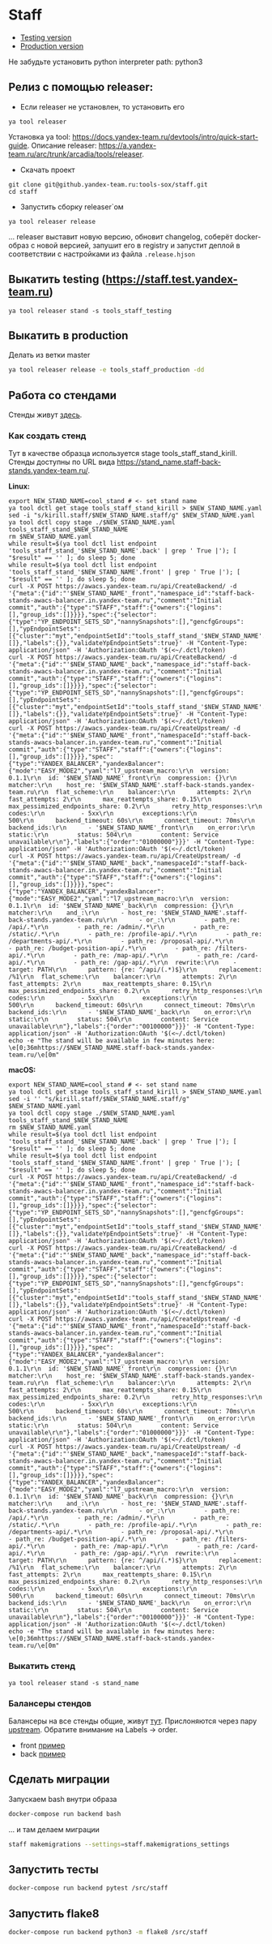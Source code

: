 # Staff
* [Testing version](https://deploy.yandex-team.ru/stages/tools_staff_testing)
* [Production version](https://deploy.yandex-team.ru/stages/tools_staff_production)
  
Не забудьте установить python interpreter path: python3

## Релиз с помощью releaser:

* Если releaser не установлен, то установить его
```
ya tool releaser
```
Установка ya tool: https://docs.yandex-team.ru/devtools/intro/quick-start-guide.
Описание releaser: https://a.yandex-team.ru/arc/trunk/arcadia/tools/releaser.
* Скачать проект
```
git clone git@github.yandex-team.ru:tools-sox/staff.git
cd staff
```
* Запустить сборку releaser`ом
```
ya tool releaser release
```
... releaser выставит новую версию, обновит changelog, соберёт docker-образ с новой версией, запушит его в registry и запустит деплой в соответствии с настройками из файла ```.release.hjson```

## Выкатить testing (https://staff.test.yandex-team.ru)
```
ya tool releaser stand -s tools_staff_testing
```
## Выкатить в production
Делать из ветки master
```bash
ya tool releaser release -e tools_staff_production -dd
```

## Работа со стендами
Стенды живут [здесь](https://deploy.yandex-team.ru/projects/staff_back_testing_environment).
### Как создать стенд
Тут в качестве образца используется stage tools_staff_stand_kirill.
Стенды доступны по URL вида https://stand_name.staff-back-stands.yandex-team.ru/.

**Linux:**
```
export NEW_STAND_NAME=cool_stand # <- set stand name
ya tool dctl get stage tools_staff_stand_kirill > $NEW_STAND_NAME.yaml
sed -i "s/kirill.staff/$NEW_STAND_NAME.staff/g" $NEW_STAND_NAME.yaml
ya tool dctl copy stage ./$NEW_STAND_NAME.yaml tools_staff_stand_$NEW_STAND_NAME
rm $NEW_STAND_NAME.yaml
while result=$(ya tool dctl list endpoint 'tools_staff_stand_'$NEW_STAND_NAME'.back' | grep ' True |'); [ "$result" == '' ]; do sleep 5; done
while result=$(ya tool dctl list endpoint 'tools_staff_stand_'$NEW_STAND_NAME'.front' | grep ' True |'); [ "$result" == '' ]; do sleep 5; done
curl -X POST https://awacs.yandex-team.ru/api/CreateBackend/ -d '{"meta":{"id":"'$NEW_STAND_NAME'_front","namespace_id":"staff-back-stands-awacs-balancer.in.yandex-team.ru","comment":"Initial commit","auth":{"type":"STAFF","staff":{"owners":{"logins":[],"group_ids":[]}}}},"spec":{"selector":{"type":"YP_ENDPOINT_SETS_SD","nannySnapshots":[],"gencfgGroups":[],"ypEndpointSets":[{"cluster":"myt","endpointSetId":"tools_staff_stand_'$NEW_STAND_NAME'.front"}],"balancers":[]},"labels":{}},"validateYpEndpointSets":true}' -H "Content-Type: application/json" -H 'Authorization:OAuth '$(<~/.dctl/token)
curl -X POST https://awacs.yandex-team.ru/api/CreateBackend/ -d '{"meta":{"id":"'$NEW_STAND_NAME'_back","namespace_id":"staff-back-stands-awacs-balancer.in.yandex-team.ru","comment":"Initial commit","auth":{"type":"STAFF","staff":{"owners":{"logins":[],"group_ids":[]}}}},"spec":{"selector":{"type":"YP_ENDPOINT_SETS_SD","nannySnapshots":[],"gencfgGroups":[],"ypEndpointSets":[{"cluster":"myt","endpointSetId":"tools_staff_stand_'$NEW_STAND_NAME'.back"}],"balancers":[]},"labels":{}},"validateYpEndpointSets":true}' -H "Content-Type: application/json" -H 'Authorization:OAuth '$(<~/.dctl/token)
curl -X POST https://awacs.yandex-team.ru/api/CreateUpstream/ -d '{"meta":{"id":"'$NEW_STAND_NAME'_front","namespaceId":"staff-back-stands-awacs-balancer.in.yandex-team.ru","comment":"Initial commit","auth":{"type":"STAFF","staff":{"owners":{"logins":[],"group_ids":[]}}}},"spec":{"type":"YANDEX_BALANCER","yandexBalancer":{"mode":"EASY_MODE2","yaml":"l7_upstream_macro:\r\n  version: 0.1.1\r\n  id: '$NEW_STAND_NAME'_front\r\n  compression: {}\r\n  matcher:\r\n    host_re: '$NEW_STAND_NAME'.staff-back-stands.yandex-team.ru\r\n  flat_scheme:\r\n    balancer:\r\n      attempts: 2\r\n      fast_attempts: 2\r\n      max_reattempts_share: 0.15\r\n      max_pessimized_endpoints_share: 0.2\r\n      retry_http_responses:\r\n        codes:\r\n          - 5xx\r\n        exceptions:\r\n          - 500\r\n      backend_timeout: 60s\r\n      connect_timeout: 70ms\r\n    backend_ids:\r\n      - '$NEW_STAND_NAME'_front\r\n    on_error:\r\n      static:\r\n        status: 504\r\n        content: Service unavailable\r\n"},"labels":{"order":"01000000"}}}' -H "Content-Type: application/json" -H 'Authorization:OAuth '$(<~/.dctl/token)
curl -X POST https://awacs.yandex-team.ru/api/CreateUpstream/ -d '{"meta":{"id":"'$NEW_STAND_NAME'_back","namespaceId":"staff-back-stands-awacs-balancer.in.yandex-team.ru","comment":"Initial commit","auth":{"type":"STAFF","staff":{"owners":{"logins":[],"group_ids":[]}}}},"spec":{"type":"YANDEX_BALANCER","yandexBalancer":{"mode":"EASY_MODE2","yaml":"l7_upstream_macro:\r\n  version: 0.1.1\r\n  id: '$NEW_STAND_NAME'_back\r\n  compression: {}\r\n  matcher:\r\n    and_:\r\n      - host_re: '$NEW_STAND_NAME'.staff-back-stands.yandex-team.ru\r\n      - or_:\r\n        - path_re: /api/.*\r\n        - path_re: /admin/.*\r\n        - path_re: /static/.*\r\n        - path_re: /profile-api/.*\r\n        - path_re: /departments-api/.*\r\n        - path_re: /proposal-api/.*\r\n        - path_re: /budget-position-api/.*\r\n        - path_re: /filters-api/.*\r\n        - path_re: /map-api/.*\r\n        - path_re: /card-api/.*\r\n        - path_re: /gap-api/.*\r\n  rewrite:\r\n    - target: PATH\r\n      pattern: {re: ^/api/(.*)$}\r\n      replacement: /%1\r\n  flat_scheme:\r\n    balancer:\r\n      attempts: 2\r\n      fast_attempts: 2\r\n      max_reattempts_share: 0.15\r\n      max_pessimized_endpoints_share: 0.2\r\n      retry_http_responses:\r\n        codes:\r\n          - 5xx\r\n        exceptions:\r\n          - 500\r\n      backend_timeout: 60s\r\n      connect_timeout: 70ms\r\n    backend_ids:\r\n      - '$NEW_STAND_NAME'_back\r\n    on_error:\r\n      static:\r\n        status: 504\r\n        content: Service unavailable\r\n"},"labels":{"order":"00100000"}}}' -H "Content-Type: application/json" -H 'Authorization:OAuth '$(<~/.dctl/token)
echo -e "The stand will be available in few minutes here: \e[0;36mhttps://$NEW_STAND_NAME.staff-back-stands.yandex-team.ru/\e[0m"
```
**macOS:**
```
export NEW_STAND_NAME=cool_stand # <- set stand name
ya tool dctl get stage tools_staff_stand_kirill > $NEW_STAND_NAME.yaml
sed -i '' "s/kirill.staff/$NEW_STAND_NAME.staff/g" $NEW_STAND_NAME.yaml
ya tool dctl copy stage ./$NEW_STAND_NAME.yaml tools_staff_stand_$NEW_STAND_NAME
rm $NEW_STAND_NAME.yaml
while result=$(ya tool dctl list endpoint 'tools_staff_stand_'$NEW_STAND_NAME'.back' | grep ' True |'); [ "$result" == '' ]; do sleep 5; done
while result=$(ya tool dctl list endpoint 'tools_staff_stand_'$NEW_STAND_NAME'.front' | grep ' True |'); [ "$result" == '' ]; do sleep 5; done
curl -X POST https://awacs.yandex-team.ru/api/CreateBackend/ -d '{"meta":{"id":"'$NEW_STAND_NAME'_front","namespace_id":"staff-back-stands-awacs-balancer.in.yandex-team.ru","comment":"Initial commit","auth":{"type":"STAFF","staff":{"owners":{"logins":[],"group_ids":[]}}}},"spec":{"selector":{"type":"YP_ENDPOINT_SETS_SD","nannySnapshots":[],"gencfgGroups":[],"ypEndpointSets":[{"cluster":"myt","endpointSetId":"tools_staff_stand_'$NEW_STAND_NAME'.front"}],"balancers":[]},"labels":{}},"validateYpEndpointSets":true}' -H "Content-Type: application/json" -H 'Authorization:OAuth '$(<~/.dctl/token)
curl -X POST https://awacs.yandex-team.ru/api/CreateBackend/ -d '{"meta":{"id":"'$NEW_STAND_NAME'_back","namespace_id":"staff-back-stands-awacs-balancer.in.yandex-team.ru","comment":"Initial commit","auth":{"type":"STAFF","staff":{"owners":{"logins":[],"group_ids":[]}}}},"spec":{"selector":{"type":"YP_ENDPOINT_SETS_SD","nannySnapshots":[],"gencfgGroups":[],"ypEndpointSets":[{"cluster":"myt","endpointSetId":"tools_staff_stand_'$NEW_STAND_NAME'.back"}],"balancers":[]},"labels":{}},"validateYpEndpointSets":true}' -H "Content-Type: application/json" -H 'Authorization:OAuth '$(<~/.dctl/token)
curl -X POST https://awacs.yandex-team.ru/api/CreateUpstream/ -d '{"meta":{"id":"'$NEW_STAND_NAME'_front","namespaceId":"staff-back-stands-awacs-balancer.in.yandex-team.ru","comment":"Initial commit","auth":{"type":"STAFF","staff":{"owners":{"logins":[],"group_ids":[]}}}},"spec":{"type":"YANDEX_BALANCER","yandexBalancer":{"mode":"EASY_MODE2","yaml":"l7_upstream_macro:\r\n  version: 0.1.1\r\n  id: '$NEW_STAND_NAME'_front\r\n  compression: {}\r\n  matcher:\r\n    host_re: '$NEW_STAND_NAME'.staff-back-stands.yandex-team.ru\r\n  flat_scheme:\r\n    balancer:\r\n      attempts: 2\r\n      fast_attempts: 2\r\n      max_reattempts_share: 0.15\r\n      max_pessimized_endpoints_share: 0.2\r\n      retry_http_responses:\r\n        codes:\r\n          - 5xx\r\n        exceptions:\r\n          - 500\r\n      backend_timeout: 60s\r\n      connect_timeout: 70ms\r\n    backend_ids:\r\n      - '$NEW_STAND_NAME'_front\r\n    on_error:\r\n      static:\r\n        status: 504\r\n        content: Service unavailable\r\n"},"labels":{"order":"01000000"}}}' -H "Content-Type: application/json" -H 'Authorization:OAuth '$(<~/.dctl/token)
curl -X POST https://awacs.yandex-team.ru/api/CreateUpstream/ -d '{"meta":{"id":"'$NEW_STAND_NAME'_back","namespaceId":"staff-back-stands-awacs-balancer.in.yandex-team.ru","comment":"Initial commit","auth":{"type":"STAFF","staff":{"owners":{"logins":[],"group_ids":[]}}}},"spec":{"type":"YANDEX_BALANCER","yandexBalancer":{"mode":"EASY_MODE2","yaml":"l7_upstream_macro:\r\n  version: 0.1.1\r\n  id: '$NEW_STAND_NAME'_back\r\n  compression: {}\r\n  matcher:\r\n    and_:\r\n      - host_re: '$NEW_STAND_NAME'.staff-back-stands.yandex-team.ru\r\n      - or_:\r\n        - path_re: /api/.*\r\n        - path_re: /admin/.*\r\n        - path_re: /static/.*\r\n        - path_re: /profile-api/.*\r\n        - path_re: /departments-api/.*\r\n        - path_re: /proposal-api/.*\r\n        - path_re: /budget-position-api/.*\r\n        - path_re: /filters-api/.*\r\n        - path_re: /map-api/.*\r\n        - path_re: /card-api/.*\r\n        - path_re: /gap-api/.*\r\n  rewrite:\r\n    - target: PATH\r\n      pattern: {re: ^/api/(.*)$}\r\n      replacement: /%1\r\n  flat_scheme:\r\n    balancer:\r\n      attempts: 2\r\n      fast_attempts: 2\r\n      max_reattempts_share: 0.15\r\n      max_pessimized_endpoints_share: 0.2\r\n      retry_http_responses:\r\n        codes:\r\n          - 5xx\r\n        exceptions:\r\n          - 500\r\n      backend_timeout: 60s\r\n      connect_timeout: 70ms\r\n    backend_ids:\r\n      - '$NEW_STAND_NAME'_back\r\n    on_error:\r\n      static:\r\n        status: 504\r\n        content: Service unavailable\r\n"},"labels":{"order":"00100000"}}}' -H "Content-Type: application/json" -H 'Authorization:OAuth '$(<~/.dctl/token)
echo -e "The stand will be available in few minutes here: \e[0;36mhttps://$NEW_STAND_NAME.staff-back-stands.yandex-team.ru/\e[0m"
```

### Выкатить стенд
```
ya tool releaser stand -s stand_name
```

### Балансеры стендов
Балансеры на все стенды общие, живут [тут](https://nanny.yandex-team.ru/ui/#/awacs/namespaces/list/staff-back-stands-awacs-balancer.in.yandex-team.ru/show/).
Прислоняются через пару [upstream](https://nanny.yandex-team.ru/ui/#/awacs/namespaces/list/staff-back-stands-awacs-balancer.in.yandex-team.ru/upstreams/list).
Обратите внимание на Labels -> order.
* front [пример](https://nanny.yandex-team.ru/ui/#/awacs/namespaces/list/staff-back-stands-awacs-balancer.in.yandex-team.ru/upstreams/list/kirill_front/show)
* back [пример](https://nanny.yandex-team.ru/ui/#/awacs/namespaces/list/staff-back-stands-awacs-balancer.in.yandex-team.ru/upstreams/list/kirill_back/show)

## Сделать миграции
Запускаем bash внутри образа
```bash
docker-compose run backend bash
```
... и там делаем миграции
```bash
staff makemigrations --settings=staff.makemigrations_settings
```

## Запустить тесты
```bash
docker-compose run backend pytest /src/staff
```

## Запустить flake8
```bash
docker-compose run backend python3 -m flake8 /src/staff
```
